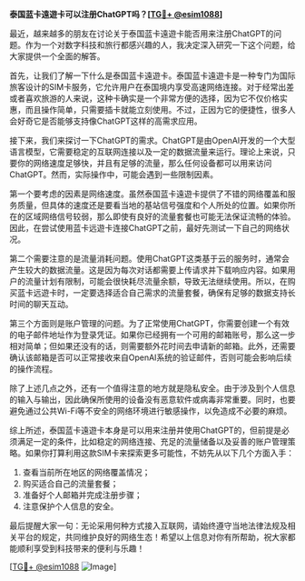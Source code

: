 **泰国蓝卡遠遊卡可以注册ChatGPT吗？[[TG💪+ @esim1088](https://t.me/s/esim1088)]**

最近，越来越多的朋友在讨论关于泰国蓝卡遠遊卡能否用来注册ChatGPT的问题。作为一个对数字科技和旅行都感兴趣的人，我决定深入研究一下这个问题，给大家提供一个全面的解答。

首先，让我们了解一下什么是泰国蓝卡遠遊卡。泰国蓝卡遠遊卡是一种专门为国际旅客设计的SIM卡服务，它允许用户在泰国境内享受高速网络连接。对于经常出差或者喜欢旅游的人来说，这种卡确实是一个非常方便的选择，因为它不仅价格实惠，而且操作简单，只需要插卡就能立刻使用。不过，正因为它的便捷性，很多人会好奇它是否能够支持像ChatGPT这样的高需求应用。

接下来，我们来探讨一下ChatGPT的需求。ChatGPT是由OpenAI开发的一个大型语言模型，它需要稳定的互联网连接以及一定的数据流量来运行。理论上来说，只要你的网络速度足够快，并且有足够的流量，那么任何设备都可以用来访问ChatGPT。然而，实际操作中，可能会遇到一些限制因素。

第一个要考虑的因素是网络速度。虽然泰国蓝卡遠遊卡提供了不错的网络覆盖和服务质量，但具体的速度还是要看当地的基站信号强度和个人所处的位置。如果你所在的区域网络信号较弱，那么即使有良好的流量套餐也可能无法保证流畅的体验。因此，在尝试使用蓝卡远遊卡连接ChatGPT之前，最好先测试一下自己的网络状况。

第二个需要注意的是流量消耗问题。使用ChatGPT这类基于云的服务时，通常会产生较大的数据流量。这是因为每次对话都需要上传请求并下载响应内容。如果用户的流量计划有限制，可能会很快耗尽流量余额，导致无法继续使用。所以，在购买蓝卡远遊卡时，一定要选择适合自己需求的流量套餐，确保有足够的数据支持长时间的聊天互动。

第三个方面则是账户管理的问题。为了正常使用ChatGPT，你需要创建一个有效的电子邮件地址作为登录凭证。如果你已经拥有一个可用的邮箱账号，那么这一步相对简单；但如果还没有的话，则需要额外花时间去申请新的邮箱。此外，还需要确认该邮箱是否可以正常接收来自OpenAI系统的验证邮件，否则可能会影响后续的操作流程。

除了上述几点之外，还有一个值得注意的地方就是隐私安全。由于涉及到个人信息的输入与输出，因此确保所使用的设备没有恶意软件或病毒非常重要。同时，也要避免通过公共Wi-Fi等不安全的网络环境进行敏感操作，以免造成不必要的麻烦。

综上所述，泰国蓝卡遠遊卡本身是可以用来注册并使用ChatGPT的，但前提是必须满足一定的条件，比如稳定的网络连接、充足的流量储备以及妥善的账户管理策略。如果你打算利用这款SIM卡来探索更多可能性，不妨先从以下几个方面入手：

1. 查看当前所在地区的网络覆盖情况；
2. 购买适合自己的流量套餐；
3. 准备好个人邮箱并完成注册步骤；
4. 注意保护个人信息的安全。

最后提醒大家一句：无论采用何种方式接入互联网，请始终遵守当地法律法规及相关平台的规定，共同维护良好的网络生态！希望以上信息对你有所帮助，祝大家都能顺利享受到科技带来的便利与乐趣！

[[TG💪+ @esim1088](https://t.me/s/esim1088) ![Image](https://i.postimg.cc/4NQfJmqS/Snipaste-2025-05-13-00-14-12.png)]
